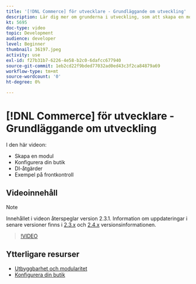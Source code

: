 ```yaml
---
title: '[!DNL Commerce] för utvecklare - Grundläggande om utveckling'
description: Lär dig mer om grunderna i utveckling, som att skapa en modul, konfigurera din butik, DI-åtgärder och ett exempel på frontkontrollenhet.
kt: 5695
doc-type: video
topic: Development
audience: developer
level: Beginner
thumbnail: 36197.jpeg
activity: use
exl-id: f27b31b7-6226-4e58-b2c0-6dafcc677940
source-git-commit: 1eb2cd22f9bded77032ad0ed43c3f2ca84879a69
workflow-type: tm+mt
source-wordcount: '0'
ht-degree: 0%

---
```


# [!DNL Commerce] för utvecklare - Grundläggande om utveckling

I den här videon:

- Skapa en modul
- Konfigurera din butik
- DI-åtgärder
- Exempel på frontkontroll

## Videoinnehåll

>[!NOTE]
>
>Innehållet i videon återspeglar version 2.3.1. Information om uppdateringar i senare versioner finns i [ 2.3.x](https://devdocs.magento.com/guides/v2.3/release-notes/bk-release-notes.html) och [2.4.x](https://devdocs.magento.com/guides/v2.4/release-notes/bk-release-notes.html) versionsinformationen.

>[!VIDEO](https://video.tv.adobe.com/v/36197?quality=12&learn=on)

## Ytterligare resurser

- [Utbyggbarhet och modularitet](https://devdocs.magento.com/guides/v2.4/architecture/extensibility.html)
- [Konfigurera din butik](https://devdocs.magento.com/cloud/configure/configuration-overview.html)
